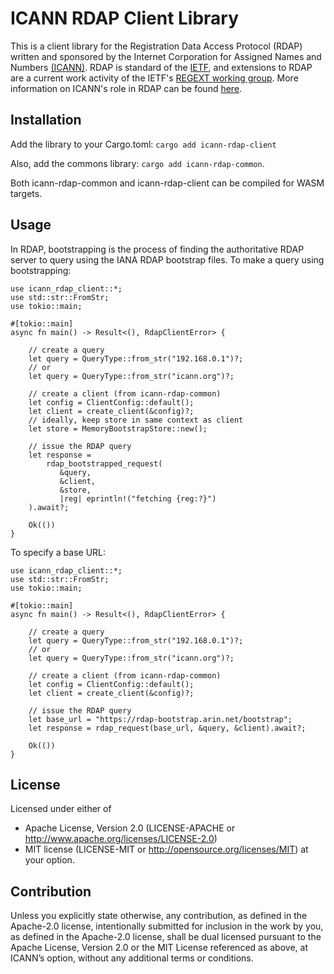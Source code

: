 ICANN RDAP Client Library
=========================

This is a client library for the Registration Data Access Protocol (RDAP) written and sponsored
by the Internet Corporation for Assigned Names and Numbers [(ICANN)](https://www.icann.org). 
RDAP is standard of the [IETF](https://ietf.org/), and extensions
to RDAP are a current work activity of the IETF's [REGEXT working group](https://datatracker.ietf.org/wg/regext/documents/).
More information on ICANN's role in RDAP can be found [here](https://www.icann.org/rdap).

Installation
------------

Add the library to your Cargo.toml: `cargo add icann-rdap-client`

Also, add the commons library: `cargo add icann-rdap-common`.

Both icann-rdap-common and icann-rdap-client can be compiled for WASM targets.

Usage
-----

In RDAP, bootstrapping is the process of finding the authoritative RDAP server to
query using the IANA RDAP bootstrap files. To make a query using bootstrapping:

```no_run
use icann_rdap_client::*;
use std::str::FromStr;
use tokio::main;

#[tokio::main]
async fn main() -> Result<(), RdapClientError> {

    // create a query
    let query = QueryType::from_str("192.168.0.1")?;
    // or
    let query = QueryType::from_str("icann.org")?;

    // create a client (from icann-rdap-common)
    let config = ClientConfig::default();
    let client = create_client(&config)?;
    // ideally, keep store in same context as client
    let store = MemoryBootstrapStore::new();

    // issue the RDAP query
    let response =
        rdap_bootstrapped_request(
           &query,
           &client,
           &store,
           |reg| eprintln!("fetching {reg:?}")
    ).await?;

    Ok(())
}
```

To specify a base URL:

```rust,no_run
use icann_rdap_client::*;
use std::str::FromStr;
use tokio::main;

#[tokio::main]
async fn main() -> Result<(), RdapClientError> {

    // create a query
    let query = QueryType::from_str("192.168.0.1")?;
    // or
    let query = QueryType::from_str("icann.org")?;

    // create a client (from icann-rdap-common)
    let config = ClientConfig::default();
    let client = create_client(&config)?;

    // issue the RDAP query
    let base_url = "https://rdap-bootstrap.arin.net/bootstrap";
    let response = rdap_request(base_url, &query, &client).await?;

    Ok(())
}

```

License
-------

Licensed under either of
* Apache License, Version 2.0 (LICENSE-APACHE or http://www.apache.org/licenses/LICENSE-2.0)
* MIT license (LICENSE-MIT or http://opensource.org/licenses/MIT) at your option.

Contribution
------------

Unless you explicitly state otherwise, any contribution, as defined in the Apache-2.0 license, 
intentionally submitted for inclusion in the work by you, as defined in the Apache-2.0 license, 
shall be dual licensed pursuant to the Apache License, Version 2.0 or the MIT License referenced 
as above, at ICANN’s option, without any additional terms or conditions.

